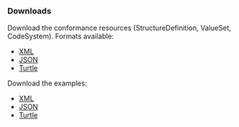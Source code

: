 <!-- downloads.md {% comment %}
*****************************************************************************************
*                            WARNING: DO NOT EDIT THIS FILE                             *
*                                                                                       *
* This file is generated by SUSHI. Any edits you make to this file will be overwritten. *
*                                                                                       *
* To change the contents of this file, edit the original source file at:                *
* ig-data/input/pagecontent/downloads.md                                                *
*****************************************************************************************
{% endcomment %} -->
### Downloads

Download the conformance resources (StructureDefinition, ValueSet, CodeSystem). Formats available:

* [XML](definitions.xml.zip)
* [JSON](definitions.json.zip)
* [Turtle](definitions.ttl.zip)


Download the examples:

* [XML](examples.xml.zip)
* [JSON](examples.json.zip)
* [Turtle](examples.ttl.zip)